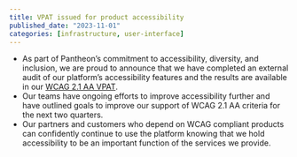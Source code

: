 ```yaml
---
title: VPAT issued for product accessibility
published_date: "2023-11-01"
categories: [infrastructure, user-interface]
---
```

* As part of Pantheon’s commitment to accessibility, diversity, and inclusion, we are proud to announce that we have completed an external audit of our platform’s accessibility features and the results are available in our [WCAG 2.1 AA VPAT](https://drive.google.com/file/d/1SYnzTsVNOyK4-5eLRYnNQJArdVsM8JUD/view).
* Our teams have ongoing efforts to improve accessibility further and have outlined goals to improve our support of WCAG 2.1 AA criteria for the next two quarters.
* Our partners and customers who depend on WCAG compliant products can confidently continue to use the platform knowing that we hold accessibility to be an important function of the services we provide.
